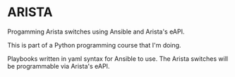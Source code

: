 # ARISTA
Progamming Arista switches using Ansible and Arista's eAPI.

This is part of a Python programming course that I'm doing.

Playbooks written in yaml syntax for Ansible to use. The Arista switches will be programmable via Arista's eAPI.
